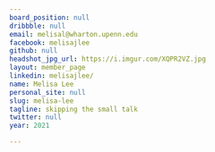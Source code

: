 ```yaml
---
board_position: null
dribbble: null
email: melisal@wharton.upenn.edu
facebook: melisajlee
github: null
headshot_jpg_url: https://i.imgur.com/XQPR2VZ.jpg
layout: member_page
linkedin: melisajlee/
name: Melisa Lee
personal_site: null
slug: melisa-lee
tagline: skipping the small talk
twitter: null
year: 2021

---
```

